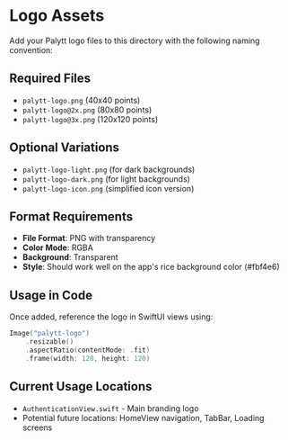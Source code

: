 # Logo Assets

Add your Palytt logo files to this directory with the following naming convention:

## Required Files
- `palytt-logo.png` (40x40 points)
- `palytt-logo@2x.png` (80x80 points) 
- `palytt-logo@3x.png` (120x120 points)

## Optional Variations
- `palytt-logo-light.png` (for dark backgrounds)
- `palytt-logo-dark.png` (for light backgrounds)
- `palytt-logo-icon.png` (simplified icon version)

## Format Requirements
- **File Format**: PNG with transparency
- **Color Mode**: RGBA
- **Background**: Transparent
- **Style**: Should work well on the app's rice background color (#fbf4e6)

## Usage in Code
Once added, reference the logo in SwiftUI views using:
```swift
Image("palytt-logo")
    .resizable()
    .aspectRatio(contentMode: .fit)
    .frame(width: 120, height: 120)
```

## Current Usage Locations
- `AuthenticationView.swift` - Main branding logo
- Potential future locations: HomeView navigation, TabBar, Loading screens 